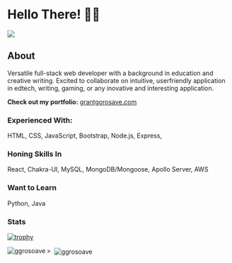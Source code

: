 # Hello There! 👋🧔

![](https://komarev.com/ghpvc/?username=ggorosave)

## About

Versatile full-stack web developer with a background in education and creative writing. Excited to collaborate on intuitive, userfriendly application in edtech, writing, gaming, or any inovative and interesting application.

**Check out my portfolio:** [grantgorosave.com](https://www.grantgorosave.com/)

### Experienced With:
HTML, CSS, JavaScript, Bootstrap, Node.js, Express,

### Honing Skills In
React, Chakra-UI, MySQL, MongoDB/Mongoose, Apollo Server, AWS

### Want to Learn
Python, Java

### Stats
[![trophy](https://github-profile-trophy.vercel.app/?username=ggorosave&theme=tokyonight&title=Commit,PullRequest,Repositories)](https://github.com/ryo-ma/github-profile-trophy)

<p><img align="left" src="https://github-readme-stats.vercel.app/api?username=ggorosave&hide=stars&theme=tokyonight" alt="ggrosoave" /></p> 

<p>>&nbsp; <img align="center" src="https://github-readme-stats.vercel.app/api/top-langs/?username=ggorosave&theme=tokyonight" alt="ggrosoave" /></p>
